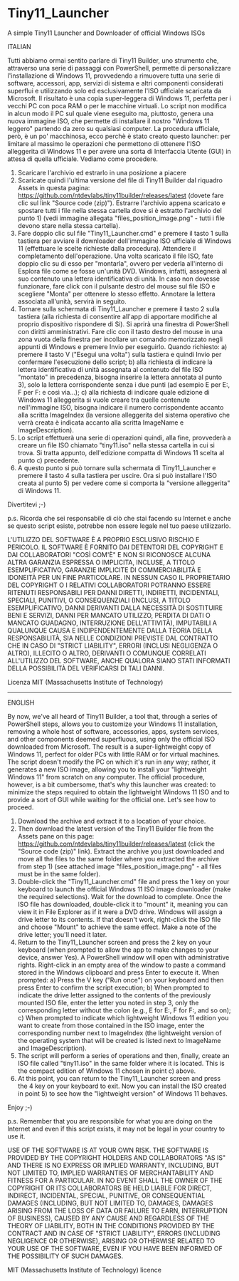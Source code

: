# Tiny11_Launcher
A simple Tiny11 Launcher and Downloader of official Windows ISOs

ITALIAN

Tutti abbiamo ormai sentito parlare di Tiny11 Builder, uno strumento che, attraverso una serie di passaggi con PowerShell, permette di personalizzare l'installazione di Windows 11, provvedendo a rimuovere tutta una serie di software, accessori, app, servizi di sistema e altri componenti considerati superflui e utilizzando solo ed esclusivamente l'ISO ufficiale scaricata da Microsoft. Il risultato è una copia super-leggera di Windows 11, perfetta per i vecchi PC con poca RAM o per le macchine virtuali.
Lo script non modifica in alcun modo il PC sul quale viene eseguito ma, piuttosto, genera una nuova immagine ISO, che permette di installare il nostro "Windows 11 leggero" partendo da zero su qualsiasi computer.
La procedura ufficiale, però, è un po' macchinosa, ecco perchè è stato creato questo launcher: per limitare al massimo le operazioni che permettono di ottenere l'ISO alleggerita di Windows 11 e per avere una sorta di Interfaccia Utente (GUI) in attesa di quella ufficiale.
Vediamo come procedere.
1) Scaricare l'archivio ed estrarlo in una posizione a piacere
2) Scaricate quindi l'ultima versione del file di Tiny11 Builder dal riquadro Assets in questa pagina:
https://github.com/ntdevlabs/tiny11builder/releases/latest
(dovete fare clic sul link "Source code (zip)").
Estrarre l'archivio appena scaricato e spostare tutti i file nella stessa cartella dove si è estratto l'archivio del punto 1) (vedi immagine allegata "files_position_image.png" - tutti i file devono stare nella stessa cartella).
3) Fare doppio clic sul file "Tiny11_Launcher.cmd" e premere il tasto 1 sulla tastiera per avviare il downloader dell'immagine ISO ufficiale di Windows 11 (effettuare le scelte richieste dalla procedura). Attendere il completamento dell'operazione. Una volta scaricato il file ISO, fate doppio clic su di esso per "montarla", ovvero per vederla all'interno di Esplora file come se fosse un'unità DVD. Windows, infatti, assegnerà al suo contenuto una lettera identificativa di unità. In caso non dovesse funzionare, fare click con il pulsante destro del mouse sul file ISO e scegliere "Monta" per ottenere lo stesso effetto. Annotare la lettera associata all'unità, servirà in seguito.
4) Tornare sulla schermata di Tiny11_Launcher e premere il tasto 2 sulla tastiera (alla richiesta di consentire all'app di apportare modifiche al proprio dispositivo rispondere di Si). Si aprirà una finestra di PowerShell con diritti amministrativi. Fare clic con il tasto destro del mouse in una zona vuota della finestra per incollare un comando memorizzato negli appunti di Windows e premere Invio per eseguirlo. Quando richiesto:
a) premere il tasto V ("Esegui una volta") sulla tastiera e quindi Invio per confermare l'esecuzione dello script;
b) alla richiesta di indicare la lettera identificativa di unità assegnata al contenuto del file ISO "montato" in precedenza, bisogna inserire la lettera annotata al punto 3), solo la lettera corrispondente senza i due punti (ad esempio E per E:, F per F: e così via...);
c) alla richiesta di indicare quale edizione di Windows 11 alleggerita si vuole creare tra quelle contenute nell'immagine ISO, bisogna indicare il numero corrispondente accanto alla scritta ImageIndex (la versione alleggerita del sistema operativo che verrà creata è indicata accanto alla scritta ImageName e ImageDescription).
5) Lo script effettuerà una serie di operazioni quindi, alla fine, provvederà a creare un file ISO chiamato "tiny11.iso" nella stessa cartella in cui si trova. Si tratta appunto, dell'edizione compatta di Windows 11 scelta al punto c) precedente.
6) A questo punto si può tornare sulla schermata di Tiny11_Launcher e premere il tasto 4 sulla tastiera per uscire. Ora si può installare l'ISO creata al punto 5) per vedere come si comporta la "versione alleggerita" di Windows 11.

Divertitevi ;-)

p.s. Ricorda che sei responsabile di ciò che stai facendo su Internet e anche se questo script esiste, potrebbe non essere legale nel tuo paese utilizzarlo.

L'UTILIZZO DEL SOFTWARE È A PROPRIO ESCLUSIVO RISCHIO E PERICOLO. IL SOFTWARE È FORNITO DAI DETENTORI DEL COPYRIGHT E DAI COLLABORATORI "COSÌ COM'È" E NON SI RICONOSCE ALCUNA ALTRA GARANZIA ESPRESSA O IMPLICITA, INCLUSE, A TITOLO ESEMPLIFICATIVO, GARANZIE IMPLICITE DI COMMERCIABILITÀ E IDONEITÀ PER UN FINE PARTICOLARE. IN NESSUN CASO IL PROPRIETARIO DEL COPYRIGHT O I RELATIVI COLLABORATORI POTRANNO ESSERE RITENUTI RESPONSABILI PER DANNI DIRETTI, INDIRETTI, INCIDENTALI, SPECIALI, PUNITIVI, O CONSEQUENZIALI (INCLUSI, A TITOLO ESEMPLIFICATIVO, DANNI DERIVANTI DALLA NECESSITÀ DI SOSTITUIRE BENI E SERVIZI, DANNI PER MANCATO UTILIZZO, PERDITA DI DATI O MANCATO GUADAGNO, INTERRUZIONE DELL'ATTIVITÀ), IMPUTABILI A QUALUNQUE CAUSA E INDIPENDENTEMENTE DALLA TEORIA DELLA RESPONSABILITÀ, SIA NELLE CONDIZIONI PREVISTE DAL CONTRATTO CHE IN CASO DI "STRICT LIABILITY", ERRORI (INCLUSI NEGLIGENZA O ALTRO), ILLECITO O ALTRO, DERIVANTI O COMUNQUE CORRELATI ALL'UTILIZZO DEL SOFTWARE, ANCHE QUALORA SIANO STATI INFORMATI DELLA POSSIBILITÀ DEL VERIFICARSI DI TALI DANNI.

Licenza MIT (Massachusetts Institute of Technology)

------------------------------------------------------------------------------------
ENGLISH

By now, we've all heard of Tiny11 Builder, a tool that, through a series of PowerShell steps, allows you to customize your Windows 11 installation, removing a whole host of software, accessories, apps, system services, and other components deemed superfluous, using only the official ISO downloaded from Microsoft. The result is a super-lightweight copy of Windows 11, perfect for older PCs with little RAM or for virtual machines.
The script doesn't modify the PC on which it's run in any way; rather, it generates a new ISO image, allowing you to install your "lightweight Windows 11" from scratch on any computer.
The official procedure, however, is a bit cumbersome, that's why this launcher was created: to minimize the steps required to obtain the lightweight Windows 11 ISO and to provide a sort of GUI while waiting for the official one.
Let's see how to proceed.
1) Download the archive and extract it to a location of your choice.
2) Then download the latest version of the Tiny11 Builder file from the Assets pane on this page:
https://github.com/ntdevlabs/tiny11builder/releases/latest
(click the "Source code (zip)" link).
Extract the archive you just downloaded and move all the files to the same folder where you extracted the archive from step 1) (see attached image "files_position_image.png" - all files must be in the same folder).
3) Double-click the "Tiny11_Launcher.cmd" file and press the 1 key on your keyboard to launch the official Windows 11 ISO image downloader (make the required selections). Wait for the download to complete. Once the ISO file has downloaded, double-click it to "mount" it, meaning you can view it in File Explorer as if it were a DVD drive. Windows will assign a drive letter to its contents. If that doesn't work, right-click the ISO file and choose "Mount" to achieve the same effect. Make a note of the drive letter; you'll need it later.
4) Return to the Tiny11_Launcher screen and press the 2 key on your keyboard (when prompted to allow the app to make changes to your device, answer Yes). A PowerShell window will open with administrative rights. Right-click in an empty area of ​​the window to paste a command stored in the Windows clipboard and press Enter to execute it. When prompted:
a) Press the V key ("Run once") on your keyboard and then press Enter to confirm the script execution;
b) When prompted to indicate the drive letter assigned to the contents of the previously mounted ISO file, enter the letter you noted in step 3, only the corresponding letter without the colon (e.g., E for E:, F for F:, and so on);
c) When prompted to indicate which lightweight Windows 11 edition you want to create from those contained in the ISO image, enter the corresponding number next to ImageIndex (the lightweight version of the operating system that will be created is listed next to ImageName and ImageDescription).
5) The script will perform a series of operations and then, finally, create an ISO file called "tiny11.iso" in the same folder where it is located. This is the compact edition of Windows 11 chosen in point c) above.
6) At this point, you can return to the Tiny11_Launcher screen and press the 4 key on your keyboard to exit. Now you can install the ISO created in point 5) to see how the "lightweight version" of Windows 11 behaves.

Enjoy ;-)

p.s. Remember that you are responsible for what you are doing on the Internet and even if this script exists, it may not be legal in your country to use it.

USE OF THE SOFTWARE IS AT YOUR OWN RISK. THE SOFTWARE IS PROVIDED BY THE COPYRIGHT HOLDERS AND COLLABORATORS "AS IS" AND THERE IS NO EXPRESS OR IMPLIED WARRANTY, INCLUDING, BUT NOT LIMITED TO, IMPLIED WARRANTIES OF MERCHANTABILITY AND FITNESS FOR A PARTICULAR. IN NO EVENT SHALL THE OWNER OF THE COPYRIGHT OR ITS COLLABORATORS BE HELD LIABLE FOR DIRECT, INDIRECT, INCIDENTAL, SPECIAL, PUNITIVE, OR CONSEQUENTIAL DAMAGES (INCLUDING, BUT NOT LIMITED TO, DAMAGES, DAMAGES ARISING FROM THE LOSS OF DATA OR FAILURE TO EARN, INTERRUPTION OF BUSINESS), CAUSED BY ANY CAUSE AND REGARDLESS OF THE THEORY OF LIABILITY, BOTH IN THE CONDITIONS PROVIDED BY THE CONTRACT AND IN CASE OF "STRICT LIABILITY", ERRORS (INCLUDING NEGLIGENCE OR OTHERWISE), ARISING OR OTHERWISE RELATED TO YOUR USE OF THE SOFTWARE, EVEN IF YOU HAVE BEEN INFORMED OF THE POSSIBILITY OF SUCH DAMAGES.

MIT (Massachusetts Institute of Technology) licence
